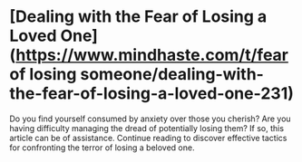
# [Dealing with the Fear of Losing a Loved One](https://www.mindhaste.com/t/fear of losing someone/dealing-with-the-fear-of-losing-a-loved-one-231)

Do you find yourself consumed by anxiety over those you cherish? Are you having difficulty managing the dread of potentially losing them? If so, this article can be of assistance. Continue reading to discover effective tactics for confronting the terror of losing a beloved one.
    